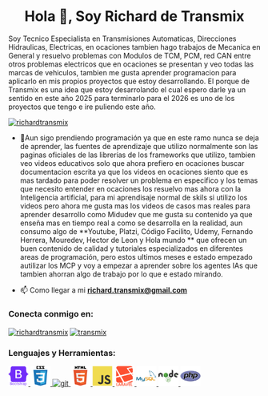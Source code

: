 <h1 align="center">Hola 👋, Soy Richard de Transmix</h1>

Soy Tecnico Especialista en Transmisiones Automaticas, Direcciones Hidraulicas, Electricas, en ocaciones tambien hago trabajos de Mecanica en General y resuelvo problemas con Modulos de TCM, PCM, red CAN entre otros problemas electricos que en ocaciones se presentan y veo todas las marcas de vehiculos, tambien me gusta aprender programacion para aplicarlo en mis propios proyectos que estoy desarrollando. El porque de Transmix es una idea que estoy desarrolando el cual espero darle ya un sentido en este año 2025 para terminarlo para el 2026 es uno de los proyectos que tengo e ire puliendo este año.

<p align="left"> <a href="https://twitter.com/richardtransmix" target="blank"><img src="https://img.shields.io/twitter/follow/richardtransmix?logo=twitter&style=for-the-badge" alt="richardtransmix" /></a> </p>

- 🌱Aun sigo prendiendo programación ya que en este ramo nunca se deja de aprender, las fuentes de aprendizaje que utilizo normalmente son las paginas oficiales de las librerías de los frameworks que utilizo, tambien veo videos educativos solo que ahora prefiero en ocaciones buscar documentacion escrita ya que los videos en ocaciones siento que es mas tardado para poder resolver un problema en especifico  y los temas que necesito entender en ocaciones los resuelvo mas ahora con la Inteligencia artificial, para mi aprendisaje normal de skils si utilizo los  videos pero ahora me gusta mas los videos de casos mas reales para aprender desarrollo como Midudev que me gusta su contenido ya que enseña mas en tiempo real a como se desarrolla en la realidad, aun consumo algo de  **Youtube, Platzi, Código Facilito, Udemy, Fernando Herrera, Mouredev, Hector de Leon y Hola mundo ** que ofrecen un buen contenido de calidad y tutoriales especializados en diferentes areas de programación, pero estos ultimos meses e estado  empezado autilizar los MCP y voy a empezar a aprender sobre los agentes IAs que tambien ahorran algo de trabajo por lo que e estado mirando.

- 📫 Como llegar a mi **richard.transmix@gmail.com**

<h3 align="left">Conecta conmigo en:</h3>
<p align="left">
<a href="https://twitter.com/richardtransmix" target="blank"><img align="center" src="https://raw.githubusercontent.com/rahuldkjain/github-profile-readme-generator/master/src/images/icons/Social/twitter.svg" alt="richardtransmix" height="30" width="40" /></a>
<a href="https://instagram.com/transmix" target="blank"><img align="center" src="https://raw.githubusercontent.com/rahuldkjain/github-profile-readme-generator/master/src/images/icons/Social/instagram.svg" alt="transmix" height="30" width="40" /></a>
</p>

<h3 align="left">Lenguajes y Herramientas:</h3>
<p align="left"> <a href="https://getbootstrap.com" target="_blank" rel="noreferrer"> <img src="https://raw.githubusercontent.com/devicons/devicon/master/icons/bootstrap/bootstrap-plain-wordmark.svg" alt="bootstrap" width="40" height="40"/> </a> <a href="https://www.w3schools.com/css/" target="_blank" rel="noreferrer"> <img src="https://raw.githubusercontent.com/devicons/devicon/master/icons/css3/css3-original-wordmark.svg" alt="css3" width="40" height="40"/> </a> <a href="https://git-scm.com/" target="_blank" rel="noreferrer"> <img src="https://www.vectorlogo.zone/logos/git-scm/git-scm-icon.svg" alt="git" width="40" height="40"/> </a> <a href="https://www.w3.org/html/" target="_blank" rel="noreferrer"> <img src="https://raw.githubusercontent.com/devicons/devicon/master/icons/html5/html5-original-wordmark.svg" alt="html5" width="40" height="40"/> </a> <a href="https://developer.mozilla.org/en-US/docs/Web/JavaScript" target="_blank" rel="noreferrer"> <img src="https://raw.githubusercontent.com/devicons/devicon/master/icons/javascript/javascript-original.svg" alt="javascript" width="40" height="40"/> </a> <a href="https://laravel.com/" target="_blank" rel="noreferrer"> <img src="https://raw.githubusercontent.com/devicons/devicon/master/icons/laravel/laravel-plain-wordmark.svg" alt="laravel" width="40" height="40"/> </a> <a href="https://www.mysql.com/" target="_blank" rel="noreferrer"> <img src="https://raw.githubusercontent.com/devicons/devicon/master/icons/mysql/mysql-original-wordmark.svg" alt="mysql" width="40" height="40"/> </a> <a href="https://nodejs.org" target="_blank" rel="noreferrer"> <img src="https://raw.githubusercontent.com/devicons/devicon/master/icons/nodejs/nodejs-original-wordmark.svg" alt="nodejs" width="40" height="40"/> </a> <a href="https://www.php.net" target="_blank" rel="noreferrer"> <img src="https://raw.githubusercontent.com/devicons/devicon/master/icons/php/php-original.svg" alt="php" width="40" height="40"/> </a> </p>
